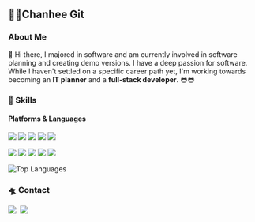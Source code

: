 ## 👩‍💻Chanhee Git

### About Me
👋 Hi there, I  majored in software and am currently involved in software planning and creating demo versions. I have a deep passion for software. While I haven't settled on a specific career path yet, I'm working towards becoming an **IT planner** and a **full-stack developer**. 😎😎                                                                          

### 💪 Skills
#### Platforms & Languages
<p>
   <img src="https://img.shields.io/badge/django-092E20?style=flat&logo=django&logoColor=white"/>
   <img src="https://img.shields.io/badge/Flask-000000?style=flat&logo=flask&logoColor=white"/>
  <img src="https://img.shields.io/badge/Docker-2496ED?style=flat&logo=Docker&logoColor=white"/>
  <img src="https://img.shields.io/badge/Kubernetes-326CE5?style=flat&logo=kubernetes&logoColor=white"/>
  <img src="https://img.shields.io/badge/MySQL-4479A1?style=flat&logo=MySQL&logoColor=white"/>
  
</p>
<p>
  <img src="https://img.shields.io/badge/Python-white?style=flat&logo=Python&logoColor=#3776AB"/>
  <img src="https://img.shields.io/badge/Java-007396?style=flat-square&logo=Java&logoColor=white"/>
  <img src="https://img.shields.io/badge/HTML5-E34F26?style=flat-square&logo=html5&logoColor=white"/>
  <img src="https://img.shields.io/badge/css3-1572B6?style=flat-square&logo=css3&logoColor=white"/>
  <img src="https://img.shields.io/badge/javascript-F7DF1E?style=flat-square&logo=javascript&logoColor=white"/>
</p>
<P>
  <img src="https://github-readme-stats.vercel.app/api/top-langs/?username=ChanheeLee&layout=compact&theme=vue" alt="Top Languages" />
</P>

### 🛸 Contact
<p>
  <img src="https://img.shields.io/badge/GitHub-gray?style=flat&logo=GitHub&logoColor=black"/></a>&nbsp
  <a href="mailto:ioio000213@gmail.com" target="_blank"><img src="https://img.shields.io/badge/ioio000213@gmail.com-EA4335?style=flat-square&logo=Gmail&logoColor=white"/></a>
  <!-- <a href="https://blog.cowkite.com/" target="_blank"><img src="https://img.shields.io/badge/Tech_Blog-DD0B78?style=flat-square&logo=GitHub%20Sponsors&logoColor=white"/></a> -->
</p>
